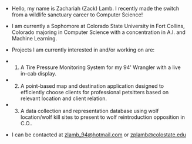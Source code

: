 - Hello, my name is Zachariah (Zack) Lamb. I recently made the switch from a wildlife sanctuary career to Computer Science!
- I am currently a Sophomore at Colorado State University in Fort Collins, Colorado majoring in Computer Science with a concentration in A.I. and Machine Learning.

- Projects I am currently interested in and/or working on are: 
- 1. A Tire Pressure Monitoring System for my 94' Wrangler with a live in-cab display.
- 2. A point-based map and destination application designed to efficiently choose clients for professional petsitters based on relevant location and client relation.
- 3. A data collection and representation database using wolf location/wolf kill sites to present to wolf reintroduction opposition in C.O.. 

- I can be contacted at zlamb_94@hotmail.com or zplamb@colostate.edu

<!---
zlamb94/zlamb94 is a ✨ special ✨ repository because its `README.md` (this file) appears on your GitHub profile.
You can click the Preview link to take a look at your changes.
--->
